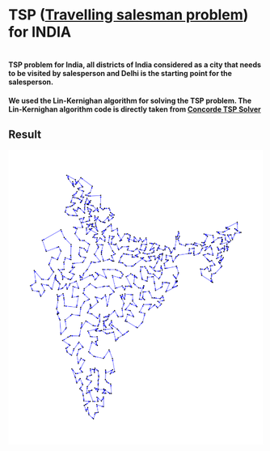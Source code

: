 <h1>TSP (<a href="https://en.wikipedia.org/wiki/Travelling_salesman_problem">Travelling salesman problem</a>) for INDIA<h1>
<h4>TSP problem for India, all districts of India considered as a city that needs to be visited by salesperson and Delhi is the starting point for the salesperson.</h4>
<h4>We used the Lin-Kernighan algorithm for solving the TSP problem. The Lin-Kernighan algorithm code is directly taken from <a href="http://www.math.uwaterloo.ca/tsp/concorde.html">Concorde TSP Solver</a></h4>

<h2>Result</h2>

<img src = "indiatspmap.png">

